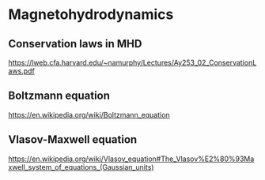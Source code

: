 # Magnetohydrodynamics

## Conservation laws in MHD

https://lweb.cfa.harvard.edu/~namurphy/Lectures/Ay253_02_ConservationLaws.pdf

## Boltzmann equation

https://en.wikipedia.org/wiki/Boltzmann_equation

## Vlasov-Maxwell equation

https://en.wikipedia.org/wiki/Vlasov_equation#The_Vlasov%E2%80%93Maxwell_system_of_equations_(Gaussian_units)
